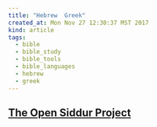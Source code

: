 ```yaml
---
title: "Hebrew  Greek"
created_at: Mon Nov 27 12:30:37 MST 2017
kind: article
tags:
  - bible
  - bible_study
  - bible_tools
  - bible_languages
  - hebrew
  - greek
---
```


<h2>
  <a href="http://opensiddur.org/" target="_blank">The Open Siddur Project</a>
</h2>

<!--
html boilerplate
<a href="" target="_blank"></a>
<a name=""></a>
<img src="" width="400px">
<ul>
  <li></li>
</ul>
<pre>
</pre>
<p style="margin-bottom: 2em;"></p>
<hr style="border: 0; height: 3px; background: #333; background-image: linear-gradient(to right, #ccc, #333, #ccc);">
<pre><code>
</code></pre>
<math xmlns='http://www.w3.org/1998/Math/MathML' display='block'>
</math>
-->
